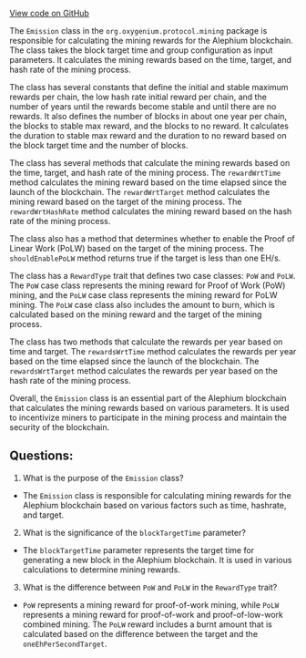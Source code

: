 [View code on GitHub](https://github.com/oxygenium/oxygenium/protocol/src/main/scala/org/oxygenium/protocol/mining/Emission.scala)

The `Emission` class in the `org.oxygenium.protocol.mining` package is responsible for calculating the mining rewards for the Alephium blockchain. The class takes the block target time and group configuration as input parameters. It calculates the mining rewards based on the time, target, and hash rate of the mining process.

The class has several constants that define the initial and stable maximum rewards per chain, the low hash rate initial reward per chain, and the number of years until the rewards become stable and until there are no rewards. It also defines the number of blocks in about one year per chain, the blocks to stable max reward, and the blocks to no reward. It calculates the duration to stable max reward and the duration to no reward based on the block target time and the number of blocks.

The class has several methods that calculate the mining rewards based on the time, target, and hash rate of the mining process. The `rewardWrtTime` method calculates the mining reward based on the time elapsed since the launch of the blockchain. The `rewardWrtTarget` method calculates the mining reward based on the target of the mining process. The `rewardWrtHashRate` method calculates the mining reward based on the hash rate of the mining process.

The class also has a method that determines whether to enable the Proof of Linear Work (PoLW) based on the target of the mining process. The `shouldEnablePoLW` method returns true if the target is less than one EH/s.

The class has a `RewardType` trait that defines two case classes: `PoW` and `PoLW`. The `PoW` case class represents the mining reward for Proof of Work (PoW) mining, and the `PoLW` case class represents the mining reward for PoLW mining. The `PoLW` case class also includes the amount to burn, which is calculated based on the mining reward and the target of the mining process.

The class has two methods that calculate the rewards per year based on time and target. The `rewardsWrtTime` method calculates the rewards per year based on the time elapsed since the launch of the blockchain. The `rewardsWrtTarget` method calculates the rewards per year based on the hash rate of the mining process.

Overall, the `Emission` class is an essential part of the Alephium blockchain that calculates the mining rewards based on various parameters. It is used to incentivize miners to participate in the mining process and maintain the security of the blockchain.
## Questions: 
 1. What is the purpose of the `Emission` class?
- The `Emission` class is responsible for calculating mining rewards for the Alephium blockchain based on various factors such as time, hashrate, and target.

2. What is the significance of the `blockTargetTime` parameter?
- The `blockTargetTime` parameter represents the target time for generating a new block in the Alephium blockchain. It is used in various calculations to determine mining rewards.

3. What is the difference between `PoW` and `PoLW` in the `RewardType` trait?
- `PoW` represents a mining reward for proof-of-work mining, while `PoLW` represents a mining reward for proof-of-work and proof-of-low-work combined mining. The `PoLW` reward includes a burnt amount that is calculated based on the difference between the target and the `oneEhPerSecondTarget`.